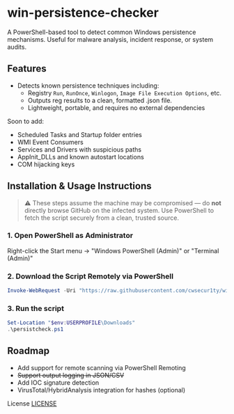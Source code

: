 # win-persistence-checker
A PowerShell-based tool to detect common Windows persistence mechanisms. Useful for malware analysis, incident response, or system audits.

## Features

- Detects known persistence techniques including:
  - Registry `Run`, `RunOnce`, `Winlogon`, `Image File Execution Options`, etc.
  - Outputs reg results to a clean, formatted .json file.
  - Lightweight, portable, and requires no external dependencies

Soon to add:
  - Scheduled Tasks and Startup folder entries
  - WMI Event Consumers
  - Services and Drivers with suspicious paths
  - AppInit_DLLs and known autostart locations
  - COM hijacking keys

## Installation & Usage Instructions

> ⚠️ These steps assume the machine may be compromised — do **not** directly browse GitHub on the infected system. Use PowerShell to fetch the script securely from a clean, trusted source.

### 1. Open PowerShell as Administrator
Right-click the Start menu → "Windows PowerShell (Admin)" or "Terminal (Admin)"

### 2. Download the Script Remotely via PowerShell
```powershell
Invoke-WebRequest -Uri "https://raw.githubusercontent.com/cwsecur1ty/win-persistence-checker/main/persistcheck.ps1" -OutFile "$env:USERPROFILE\Downloads\persistcheck.ps1"
```

### 3. Run the script
```powershell
Set-Location "$env:USERPROFILE\Downloads"
.\persistcheck.ps1
```

## Roadmap
- Add support for remote scanning via PowerShell Remoting
- <s>Support output logging in JSON/CSV</s>
- Add IOC signature detection
- VirusTotal/HybridAnalysis integration for hashes (optional)

License [LICENSE](LICENSE.md)
